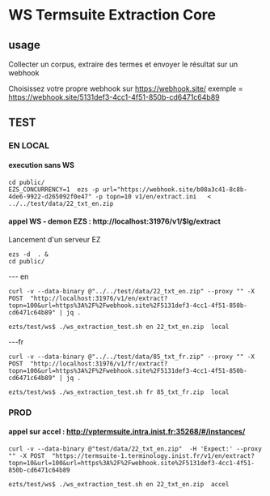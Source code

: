 
# WS Termsuite Extraction Core

## usage  

Collecter un corpus, extraire des termes et envoyer le résultat sur un webhook   

Choisissez votre propre webhook sur https://webhook.site/
exemple = https://webhook.site/5131def3-4cc1-4f51-850b-cd6471c64b89

## TEST   

### EN LOCAL  

#### execution sans WS
```
cd public/
EZS_CONCURRENCY=1  ezs -p url="https://webhook.site/b08a3c41-8c8b-4de6-9922-d265092f0e47" -p topn=10 v1/en/extract.ini   < ../../test/data/22_txt_en.zip
```
#### appel WS - demon EZS :  http://localhost:31976/v1/$lg/extract
Lancement d'un serveur EZ
```
ezs -d  . &  
cd public/
```
--- en 
```
curl -v --data-binary @"../../test/data/22_txt_en.zip" --proxy "" -X POST  "http://localhost:31976/v1/en/extract?topn=100&url=https%3A%2F%2Fwebhook.site%2F5131def3-4cc1-4f51-850b-cd6471c64b89" | jq .  
``` 

``` 
ezts/test/ws$ ./ws_extraction_test.sh en 22_txt_en.zip  local  
``` 

---fr 
```  
curl -v --data-binary @"../../test/data/85_txt_fr.zip" --proxy "" -X POST  "http://localhost:31976/v1/fr/extract?topn=100&url=https%3A%2F%2Fwebhook.site%2F5131def3-4cc1-4f51-850b-cd6471c64b89" | jq .  
```  

```  
ezts/test/ws$ ./ws_extraction_test.sh fr 85_txt_fr.zip  local
```  

### PROD  

#### appel sur accel : http://vptermsuite.intra.inist.fr:35268/#/instances/  

```  
curl -v --data-binary @"test/data/22_txt_en.zip"  -H 'Expect:' --proxy "" -X POST  "https://termsuite-1.terminology.inist.fr/v1/en/extract?topn=10&url=100&url=https%3A%2F%2Fwebhook.site%2F5131def3-4cc1-4f51-850b-cd6471c64b89
```

```
ezts/test/ws$ ./ws_extraction_test.sh en 22_txt_en.zip  accel
```



